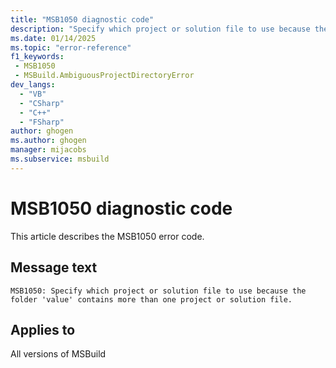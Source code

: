 ```yaml
---
title: "MSB1050 diagnostic code"
description: "Specify which project or solution file to use because the folder 'value' contains more than one project or solution file."
ms.date: 01/14/2025
ms.topic: "error-reference"
f1_keywords:
 - MSB1050
 - MSBuild.AmbiguousProjectDirectoryError
dev_langs:
  - "VB"
  - "CSharp"
  - "C++"
  - "FSharp"
author: ghogen
ms.author: ghogen
manager: mijacobs
ms.subservice: msbuild
---
```


# MSB1050 diagnostic code

<!-- :::ErrorDefinitionDescription::: -->
<!-- :::editable-content name="introDescription"::: -->
This article describes the MSB1050 error code.
<!-- :::editable-content-end::: -->

## Message text

```output
MSB1050: Specify which project or solution file to use because the folder 'value' contains more than one project or solution file.
```

<!-- :::editable-content name="postOutputDescription"::: -->
<!--
{StrBegin="MSBUILD : error MSB1050: "}UE: If no project or solution file is explicitly specified on the MSBuild.exe command-line, then the engine searches for a
      project or solution file in the current directory by looking for *.*PROJ and *.SLN. If more than one file is found that matches this wildcard, we
      fire this error.
      LOCALIZATION: The prefix "MSB1050 : error MSBxxxx:" should not be localized.
-->
<!-- :::editable-content-end::: -->
<!-- :::ErrorDefinitionDescription-end::: -->

## Applies to

All versions of MSBuild
